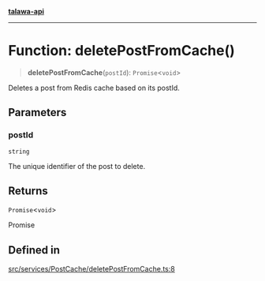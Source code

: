 [**talawa-api**](../../../../README.md)

***

# Function: deletePostFromCache()

> **deletePostFromCache**(`postId`): `Promise`\<`void`\>

Deletes a post from Redis cache based on its postId.

## Parameters

### postId

`string`

The unique identifier of the post to delete.

## Returns

`Promise`\<`void`\>

Promise<void>

## Defined in

[src/services/PostCache/deletePostFromCache.ts:8](https://github.com/Suyash878/talawa-api/blob/f376d03c37e9acd046e7cc983947432c95f74442/src/services/PostCache/deletePostFromCache.ts#L8)
